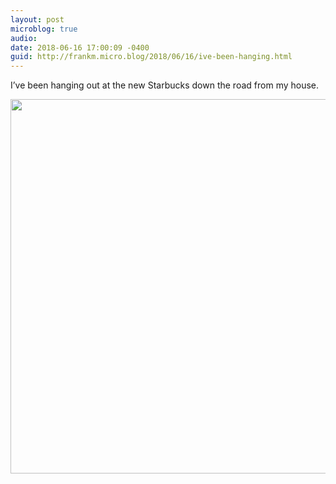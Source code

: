 ```yaml
---
layout: post
microblog: true
audio: 
date: 2018-06-16 17:00:09 -0400
guid: http://frankm.micro.blog/2018/06/16/ive-been-hanging.html
---
```

I’ve been hanging out at the new Starbucks down the road from my house. 



<img src="http://frankmcpherson.blog/uploads/2018/9069db1e4a.jpg" width="600" height="599" />
